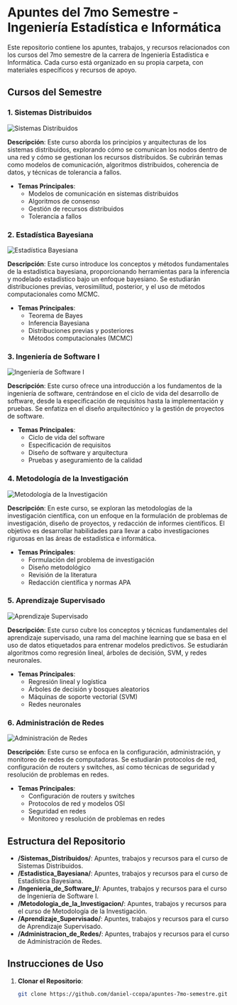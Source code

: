 # Apuntes del 7mo Semestre - Ingeniería Estadística e Informática

Este repositorio contiene los apuntes, trabajos, y recursos relacionados con los cursos del 7mo semestre de la carrera de Ingeniería Estadística e Informática. Cada curso está organizado en su propia carpeta, con materiales específicos y recursos de apoyo.

## Cursos del Semestre

### 1. Sistemas Distribuidos

![Sistemas Distribuidos](images/sistemas-distribuidos.png)

**Descripción**: Este curso aborda los principios y arquitecturas de los sistemas distribuidos, explorando cómo se comunican los nodos dentro de una red y cómo se gestionan los recursos distribuidos. Se cubrirán temas como modelos de comunicación, algoritmos distribuidos, coherencia de datos, y técnicas de tolerancia a fallos.

- **Temas Principales**:
  - Modelos de comunicación en sistemas distribuidos
  - Algoritmos de consenso
  - Gestión de recursos distribuidos
  - Tolerancia a fallos

### 2. Estadística Bayesiana

![Estadística Bayesiana](images/estadistica-bayesiana.png)

**Descripción**: Este curso introduce los conceptos y métodos fundamentales de la estadística bayesiana, proporcionando herramientas para la inferencia y modelado estadístico bajo un enfoque bayesiano. Se estudiarán distribuciones previas, verosimilitud, posterior, y el uso de métodos computacionales como MCMC.

- **Temas Principales**:
  - Teorema de Bayes
  - Inferencia Bayesiana
  - Distribuciones previas y posteriores
  - Métodos computacionales (MCMC)

### 3. Ingeniería de Software I

![Ingeniería de Software I](images/ingenieria-software.png)

**Descripción**: Este curso ofrece una introducción a los fundamentos de la ingeniería de software, centrándose en el ciclo de vida del desarrollo de software, desde la especificación de requisitos hasta la implementación y pruebas. Se enfatiza en el diseño arquitectónico y la gestión de proyectos de software.

- **Temas Principales**:
  - Ciclo de vida del software
  - Especificación de requisitos
  - Diseño de software y arquitectura
  - Pruebas y aseguramiento de la calidad

### 4. Metodología de la Investigación

![Metodología de la Investigación](images/metodologia-investigacion.png)

**Descripción**: En este curso, se exploran las metodologías de la investigación científica, con un enfoque en la formulación de problemas de investigación, diseño de proyectos, y redacción de informes científicos. El objetivo es desarrollar habilidades para llevar a cabo investigaciones rigurosas en las áreas de estadística e informática.

- **Temas Principales**:
  - Formulación del problema de investigación
  - Diseño metodológico
  - Revisión de la literatura
  - Redacción científica y normas APA

### 5. Aprendizaje Supervisado

![Aprendizaje Supervisado](images/aprendizaje-supervisado.png)

**Descripción**: Este curso cubre los conceptos y técnicas fundamentales del aprendizaje supervisado, una rama del machine learning que se basa en el uso de datos etiquetados para entrenar modelos predictivos. Se estudiarán algoritmos como regresión lineal, árboles de decisión, SVM, y redes neuronales.

- **Temas Principales**:
  - Regresión lineal y logística
  - Árboles de decisión y bosques aleatorios
  - Máquinas de soporte vectorial (SVM)
  - Redes neuronales

### 6. Administración de Redes

![Administración de Redes](images/administracion-redes.png)

**Descripción**: Este curso se enfoca en la configuración, administración, y monitoreo de redes de computadoras. Se estudiarán protocolos de red, configuración de routers y switches, así como técnicas de seguridad y resolución de problemas en redes.

- **Temas Principales**:
  - Configuración de routers y switches
  - Protocolos de red y modelos OSI
  - Seguridad en redes
  - Monitoreo y resolución de problemas en redes

## Estructura del Repositorio

- **/Sistemas_Distribuidos/**: Apuntes, trabajos y recursos para el curso de Sistemas Distribuidos.
- **/Estadistica_Bayesiana/**: Apuntes, trabajos y recursos para el curso de Estadística Bayesiana.
- **/Ingenieria_de_Software_I/**: Apuntes, trabajos y recursos para el curso de Ingeniería de Software I.
- **/Metodologia_de_la_Investigacion/**: Apuntes, trabajos y recursos para el curso de Metodología de la Investigación.
- **/Aprendizaje_Supervisado/**: Apuntes, trabajos y recursos para el curso de Aprendizaje Supervisado.
- **/Administracion_de_Redes/**: Apuntes, trabajos y recursos para el curso de Administración de Redes.

## Instrucciones de Uso

1. **Clonar el Repositorio**: 
   ```bash
   git clone https://github.com/daniel-ccopa/apuntes-7mo-semestre.git
   
